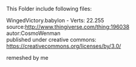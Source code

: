 This Folder include following files:  


WingedVictory.babylon - Verts: 22.255  
source:http://www.thingiverse.com/thing:196038  
autor:CosmoWenman  
published under creative commons:  
https://creativecommons.org/licenses/by/3.0/  

remeshed by me
